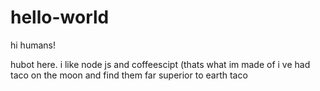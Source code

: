 # hello-world

hi humans!

hubot here. i like node js and coffeescipt (thats what im made of
i ve had taco on the moon and find them far superior to earth taco
